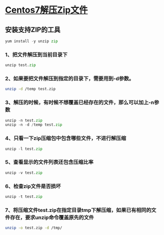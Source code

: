# [Centos7解压Zip文件](https://www.cnblogs.com/ourlang/p/12230972.html)

## 安装支持ZIP的工具

```python
yum install -y unzip zip
```

### 1、把文件解压到当前目录下

```python
unzip test.zip
```

### 2、如果要把文件解压到指定的目录下，需要用到-d参数。

```bash
unzip -d /temp test.zip
```

### 3、解压的时候，有时候不想覆盖已经存在的文件，那么可以加上-n参数

```python
unzip -n test.zip
unzip -n -d /temp test.zip
```

### 4、只看一下zip压缩包中包含哪些文件，不进行解压缩

```python
unzip -l test.zip
```

### 5、查看显示的文件列表还包含压缩比率

```python
unzip -v test.zip
```

### 6、检查zip文件是否损坏

```python
unzip -t test.zip
```

### 7、将压缩文件test.zip在指定目录tmp下解压缩，如果已有相同的文件存在，要求unzip命令覆盖原先的文件

```bash
unzip -o test.zip -d /tmp/
```